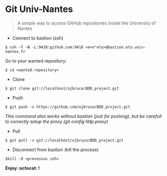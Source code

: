 Git Univ-Nantes
===============

> A simple way to access GitHub repositories inside the University of Nantes

- Connect to bastion (ssh)

```$ ssh -f -N -L:9418:github.com:9418 <e+n°etu>@bastion.etu.univ-nantes.fr```

Go to your wanted repository:

```$ cd <wanted-repository>```

- Clone

```$ git clone git://localhost/ojbruce/BDD_project.git```

- Push

```$ git push -v https://github.com/ojbruce/BDD_project.git``` 

_This command also works without bastion (just for pushing), but be carefull to correctly setup the proxy (git config http.proxy)_


- Pull

```$ git pull -v git://localhost/ojbruce/BDD_project.git```

- Disconnect from bastion (kill the process)

```$kill -9 <processus ssh>```

**Enjoy :octocat: !**
